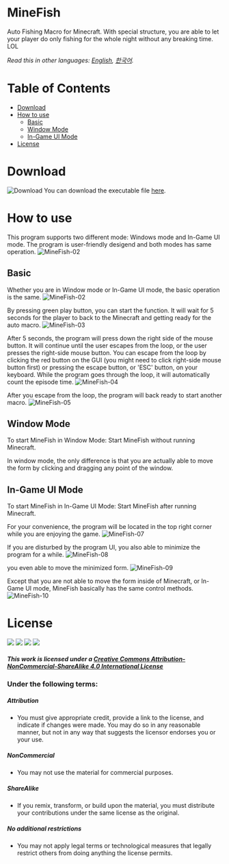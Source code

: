 # MineFish
Auto Fishing Macro for Minecraft. With special structure, you are able to let your player do only fishing for the whole night without any breaking time. LOL 

*Read this in other languages: [English](README.md), [한국어](README.ko.md).*

# Table of Contents
  - [Download](#download)
  - [How to use](#how-to-use)
    - [Basic](#basic)
    - [Window Mode](#window-mode)
    - [In-Game UI Mode](#in-game-ui-mode)
  - [License](#license)

# Download
![Download](/Image/MineFish-01.png "MineFish")
You can download the executable file [here]().

# How to use
This program supports two different mode: Windows mode and In-Game UI mode. The program is user-friendly desigend and both modes has same operation.
![MineFish-02](/Image/MineFish-02.png "MineFish")

## Basic
Whether you are in Window mode or In-Game UI mode, the basic operation is the same.
![MineFish-02](/Image/MineFish-02.png "MineFish")

By pressing green play button, you can start the function. It will wait for 5 seconds for the player to back to the Minecraft and getting ready for the auto macro.
![MineFish-03](/Image/MineFish-03.png "MineFish")

After 5 seconds, the program will press down the right side of the mouse button. It will continue until the user escapes from the loop, or the user presses the right-side mouse button. You can escape from the loop by clicking the red button on the GUI (you might need to click right-side mouse button first) or pressing the escape button, or 'ESC' button, on your keyboard. While the program goes through the loop, it will automatically count the episode time.
![MineFish-04](/Image/MineFish-04.png "MineFish")

After you escape from the loop, the program will back ready to start another macro.
![MineFish-05](/Image/MineFish-05.png "MineFish")

## Window Mode
To start MineFish in Window Mode:
Start MineFish without running Minecraft.

In window mode, the only difference is that you are actually able to move the form by clicking and dragging any point of the window.

## In-Game UI Mode
To start MineFish in In-Game UI Mode:
Start MineFish after running Minecraft.

For your convenience, the program will be located in the top right corner while you are enjoying the game.
![MineFish-07](/Image/MineFish-07.png "MineFish")

If you are disturbed by the program UI, you also able to minimize the program for a while.
![MineFish-08](/Image/MineFish-08.png "MineFish")

you even able to move the minimized form.
![MineFish-09](/Image/MineFish-09.png "MineFish")

Except that you are not able to move the form inside of Minecraft, or In-Game UI mode, MineFish basically has the same control methods.
![MineFish-10](/Image/MineFish-10.png "MineFish")

# License
<div class="license_icons">
<img src="https://creativecommons.org/images/chooser/chooser_cc.png">
<img src="https://creativecommons.org/images/chooser/chooser_by.png">
<img src="https://creativecommons.org/images/chooser/chooser_nc.png">
<img src="https://creativecommons.org/images/chooser/chooser_sa.png">
</div>

##### This work is licensed under a [Creative Commons Attribution-NonCommercial-ShareAlike 4.0 International License](http://creativecommons.org/licenses/by-nc-sa/4.0/)

### Under the following terms:
##### Attribution
- You must give appropriate credit, provide a link to the license, and indicate if changes were made. You may do so in any reasonable manner, but not in any way that suggests the licensor endorses you or your use.

##### NonCommercial
- You may not use the material for commercial purposes.

##### ShareAlike
- If you remix, transform, or build upon the material, you must distribute your contributions under the same license as the original.

##### No additional restrictions
- You may not apply legal terms or technological measures that legally restrict others from doing anything the license permits.